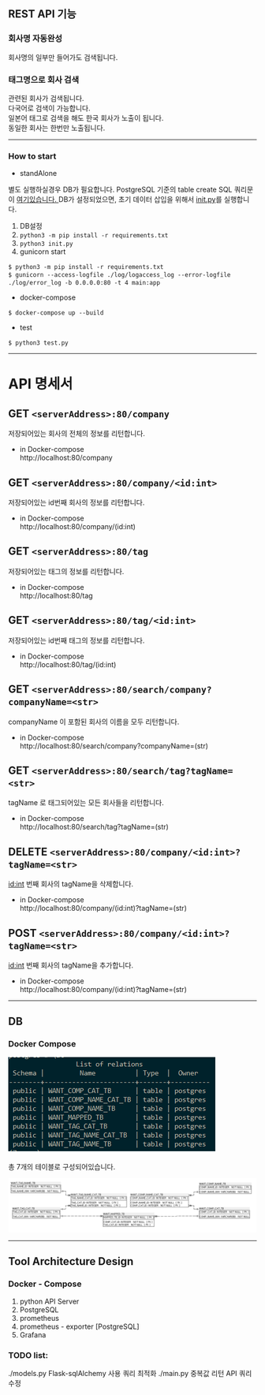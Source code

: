 ## REST API 기능 


### 회사명 자동완성
회사명의 일부만 들어가도 검색됩니다.    

### 태그명으로 회사 검색  

관련된 회사가 검색됩니다.    
다국어로 검색이 가능합니다.    
일본어 태그로 검색을 해도 한국 회사가 노출이 됩니다.    
동일한 회사는 한번만 노출됩니다.      

---

### How to start
* standAlone  

별도 실행하실경우 DB가 필요합니다.
PostgreSQL 기준의 table create SQL 쿼리문이 [ 여기있습니다. ](https://github.com/nanaones/case/blob/master/Batch/Query/InitialQuery.sql)
DB가 설정되었으면, 초기 데이터 삽입을 위해서 [init.py](https://github.com/nanaones/case/blob/master/init.py)를 실행합니다. 

1. DB설정 
2. `python3 -m pip install -r requirements.txt`
3. `python3 init.py`
4. gunicorn start

```shell script
$ python3 -m pip install -r requirements.txt
$ gunicorn --access-logfile ./log/logaccess_log --error-logfile ./log/error_log -b 0.0.0.0:80 -t 4 main:app
```

* docker-compose

```shell script
$ docker-compose up --build
```

* test
```shell script
$ python3 test.py
```


---

# API 명세서

## GET `<serverAddress>:80/company`
저장되어있는 회사의 전체의 정보를 리턴합니다.
- in Docker-compose  
http://localhost:80/company

## GET `<serverAddress>:80/company/<id:int>`
저장되어있는 id번째 회사의 정보를 리턴합니다.
- in Docker-compose  
http://localhost:80/company/(id:int)

## GET `<serverAddress>:80/tag`
저장되어있는 태그의 정보를 리턴합니다.
- in Docker-compose  
http://localhost:80/tag

## GET `<serverAddress>:80/tag/<id:int>`
저장되어있는 id번째 태그의 정보를 리턴합니다.
- in Docker-compose  
http://localhost:80/tag/(id:int)

## GET `<serverAddress>:80/search/company?companyName=<str>`
companyName 이 포함된 회사의 이름을 모두 리턴합니다.
- in Docker-compose  
http://localhost:80/search/company?companyName=(str)

## GET `<serverAddress>:80/search/tag?tagName=<str>`
tagName 로 태그되어있는 모든 회사들을 리턴합니다.
- in Docker-compose  
http://localhost:80/search/tag?tagName=(str)

## DELETE `<serverAddress>:80/company/<id:int>?tagName=<str>`
<id:int> 번째 회사의 tagName을 삭제합니다.
- in Docker-compose  
http://localhost:80/company/(id:int)?tagName=(str)

## POST `<serverAddress>:80/company/<id:int>?tagName=<str>`
<id:int> 번째 회사의 tagName을 추가합니다.  
- in Docker-compose  
http://localhost:80/company/(id:int)?tagName=(str)


---
## DB 

### Docker Compose   
![](/img/table.png)


총 7개의 테이블로 구성되어있습니다.

![](/img/table_detail.png)

---

## Tool Architecture Design

### Docker - Compose

1. python API Server
2. PostgreSQL
3. prometheus
4. prometheus - exporter [PostgreSQL]
5. Grafana

### TODO list:
./models.py Flask-sqlAlchemy 사용 쿼리 최적화
./main.py   중복값 리턴 API 쿼리 수정


